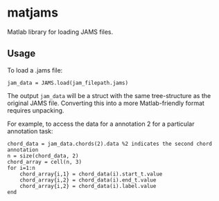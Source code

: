 matjams
=======

Matlab library for loading JAMS files.

Usage
-------------

To load a .jams file:
```
jam_data = JAMS.load(jam_filepath.jams)
```
The output `jam_data` will be a struct with the same tree-structure as the
original JAMS file. Converting this into a more Matlab-friendly format requires
unpacking.

For example, to access the data for a annotation 2 for a particular annotation task:
```
chord_data = jam_data.chords(2).data %2 indicates the second chord annotation
n = size(chord_data, 2)
chord_array = cell(n, 3)
for i=1:n
    chord_array{i,1} = chord_data(i).start_t.value
    chord_array{i,2} = chord_data(i).end_t.value
    chord_array{i,2} = chord_data(i).label.value
end
```